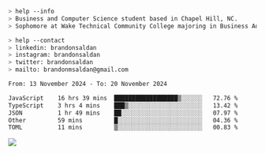 ````bash
> help --info
> Business and Computer Science student based in Chapel Hill, NC.
> Sophomore at Wake Technical Community College majoring in Business Administration.
````

````bash
> help --contact
> linkedin: brandonsaldan
> instagram: brandonsaldan
> twitter: brandonsaldan
> mailto: brandonmsaldan@gmail.com
````

<!--START_SECTION:waka-->

```txt
From: 13 November 2024 - To: 20 November 2024

JavaScript    16 hrs 39 mins  ██████████████████▒░░░░░░   72.76 %
TypeScript    3 hrs 4 mins    ███▒░░░░░░░░░░░░░░░░░░░░░   13.42 %
JSON          1 hr 49 mins    ██░░░░░░░░░░░░░░░░░░░░░░░   07.97 %
Other         59 mins         █░░░░░░░░░░░░░░░░░░░░░░░░   04.36 %
TOML          11 mins         ▒░░░░░░░░░░░░░░░░░░░░░░░░   00.83 %
```

<!--END_SECTION:waka-->

![](https://komarev.com/ghpvc/?username=brandonsaldan&color=6A8AFF)
